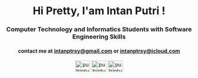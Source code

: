<h1 align="center">Hi Pretty, I'am Intan Putri !</h1>
<h3 align="center">Computer Technology and Informatics Students with Software Engineering Skills</h3>

<h4 align="center">
contact me at <a href="intanptrsy@gmail.com">intanptrsy@gmail.com</a> or <a href="intanptrsy@icloud.com">intanptrsy@icloud.com</a>
</h4>

<p align="center">
<a href="https://linkedin.com/in/putrintun" target="blank"><img align="center" src="https://raw.githubusercontent.com/rahuldkjain/github-profile-readme-generator/master/src/images/icons/Social/linked-in-alt.svg" alt="putrintun" height="30" width="40" /></a>
<a href="https://instagram.com/putrintun" target="blank"><img align="center" src="https://raw.githubusercontent.com/rahuldkjain/github-profile-readme-generator/master/src/images/icons/Social/instagram.svg" alt="putrintun" height="30" width="40" /></a>
<a href="https://github.com/putrintun" target="blank"><img align="center" src="https://raw.githubusercontent.com/rahuldkjain/github-profile-readme-generator/master/src/images/icons/Social/github.svg" alt="putrintun" height="30" width="40" /></a>
</p>
